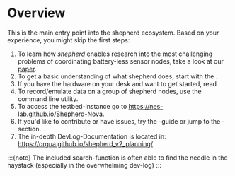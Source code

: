 # Overview

This is the main entry point into the shepherd ecosystem. Based on your experience, you might skip the first steps:

1. To learn how *shepherd* enables research into the most challenging problems of coordinating battery-less sensor nodes, take a look at our [paper](https://wwwpub.zih.tu-dresden.de/~mzimmerl/pubs/geissdoerfer19shepherd.pdf).
2. To get a basic understanding of what shepherd does, start with the [](user/basics).
3. If you have the hardware on your desk and want to get started, read [](user/getting_started).
4. To record/emulate data on a group of shepherd nodes, use the [](tools/herd) command line utility.
5. To access the testbed-instance go to <https://nes-lab.github.io/Shepherd-Nova>.
6. If you'd like to contribute or have issues, try the [](dev/contributing)-guide or jump to the [](user/help_me_help_you)-section.
7. The in-depth DevLog-Documentation is located in: <https://orgua.github.io/shepherd_v2_planning/>

:::{note}
The included search-function is often able to find the needle in the haystack (especially in the overwhelming dev-log)
:::
